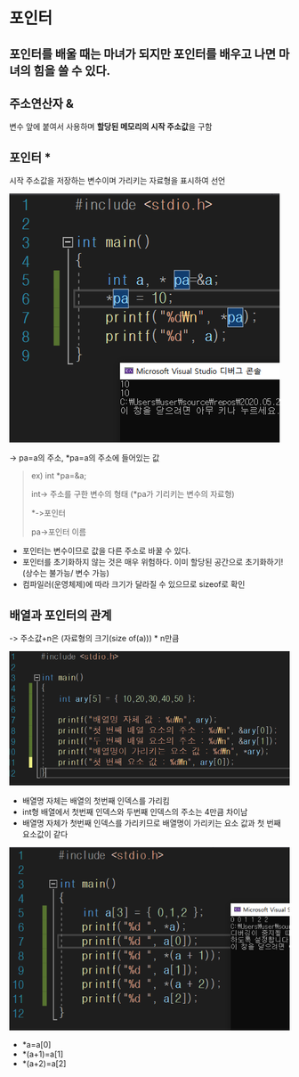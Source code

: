 # 포인터

## 포인터를 배울 때는 마녀가 되지만 포인터를 배우고 나면 마녀의 힘을 쓸 수 있다.

## 주소연산자 &

변수 앞에 붙여서 사용하며 **할당된 메모리의 시작 주소값**을 구함

## 포인터 *

시작 주소값을 저장하는 변수이며 가리키는 자료형을 표시하여 선언

![image info](2.PNG)

-> pa=a의 주소, *pa=a의 주소에 들어있는 값



> ex) int *pa=&a;
>
> int-> 주소를 구한 변수의 형태 (*pa가 기리키는 변수의 자료형)
>
> *->포인터
>
> pa->포인터 이름

- 포인터는 변수이므로 값을 다른 주소로 바꿀 수 있다.
- 포인터를 초기화하지 않는 것은 매우 위험하다. 이미 할당된 공간으로 초기화하기!(상수는 불가능/ 변수 가능)
- 컴파일러(운영체제)에 따라 크기가 달라질 수 있으므로 sizeof로 확인

## 배열과 포인터의 관계

-> 주소값+n은 (자료형의 크기(size of(a))) * n만큼

![image info](1.PNG)

- 배열명 자체는 배열의 첫번째 인덱스를 가리킴
- int형 배열에서 첫번째 인덱스와 두번째 인덱스의 주소는 4만큼 차이남
- 배열명 자체가 첫번째 인덱스를 가리키므로 배열명이 가리키는 요소 값과 첫 번째 요소값이 같다

![image info](3.PNG)

- *a=a[0]
- *(a+1)=a[1]
- *(a+2)=a[2]

